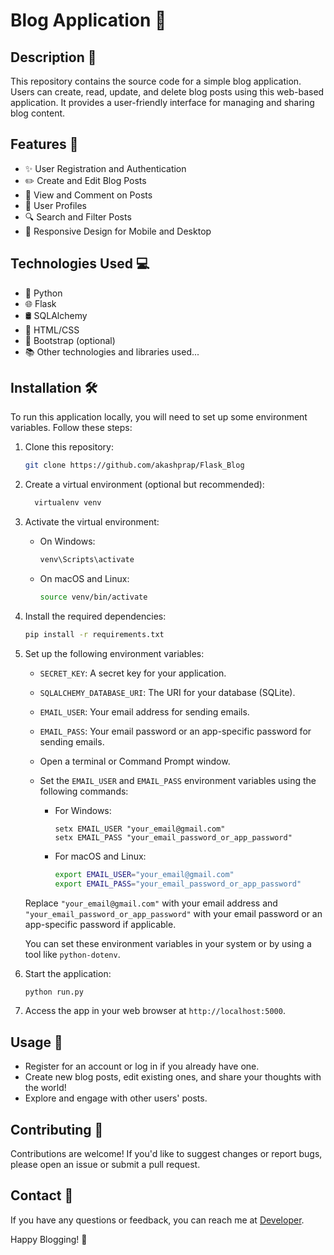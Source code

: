 
# Blog Application 📝
## Description 📖

This repository contains the source code for a simple blog application. Users can create, read, update, and delete blog posts using this web-based application. It provides a user-friendly interface for managing and sharing blog content.

## Features 🚀

- ✨ User Registration and Authentication
- ✏️ Create and Edit Blog Posts
- 💬 View and Comment on Posts
- 👤 User Profiles
- 🔍 Search and Filter Posts
- 📱 Responsive Design for Mobile and Desktop

## Technologies Used 💻

- 🐍 Python
- 🌐 Flask
- 🛢️ SQLAlchemy
- 🎨 HTML/CSS
- 📱 Bootstrap (optional)
- 📚 Other technologies and libraries used...

## Installation 🛠️

To run this application locally, you will need to set up some environment variables. Follow these steps:

1. Clone this repository:

   ```bash
   git clone https://github.com/akashprap/Flask_Blog
   ```

2. Create a virtual environment (optional but recommended):

   ```bash
     virtualenv venv
   ```

3. Activate the virtual environment:

   - On Windows:

     ```bash
     venv\Scripts\activate
     ```

   - On macOS and Linux:

     ```bash
     source venv/bin/activate
     ```

4. Install the required dependencies:

   ```bash
   pip install -r requirements.txt
   ```

  
5. Set up the following environment variables:

   - `SECRET_KEY`: A secret key for your application.
   - `SQLALCHEMY_DATABASE_URI`: The URI for your database (SQLite).
   - `EMAIL_USER`: Your email address for sending emails.
   - `EMAIL_PASS`: Your email password or an app-specific password for sending emails.


    - Open a terminal or Command Prompt window.

   - Set the `EMAIL_USER` and `EMAIL_PASS` environment variables using the following commands:

     - For Windows:

       ```batch
       setx EMAIL_USER "your_email@gmail.com"
       setx EMAIL_PASS "your_email_password_or_app_password"
       ```

     - For macOS and Linux:

       ```bash
       export EMAIL_USER="your_email@gmail.com"
       export EMAIL_PASS="your_email_password_or_app_password"
       ```

   Replace `"your_email@gmail.com"` with your email address and `"your_email_password_or_app_password"` with your email password or an app-specific password if applicable.

   You can set these environment variables in your system or by using a tool like `python-dotenv`.

5. Start the application:

   ```bash
   python run.py
   ```

6. Access the app in your web browser at `http://localhost:5000`.

## Usage 📝

- Register for an account or log in if you already have one.
- Create new blog posts, edit existing ones, and share your thoughts with the world!
- Explore and engage with other users' posts.

## Contributing 🤝

Contributions are welcome! If you'd like to suggest changes or report bugs, please open an issue or submit a pull request.


## Contact 📧

If you have any questions or feedback, you can reach me at [Developer](mailto:akashprap2002@gmail.com).

Happy Blogging! 🚀
